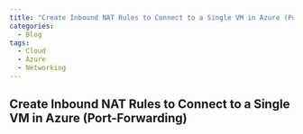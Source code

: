 ```yaml
---
title: "Create Inbound NAT Rules to Connect to a Single VM in Azure (Port-Forwarding)"
categories:
  - Blog
tags:
  - Cloud
  - Azure
  - Networking
---
```



## Create Inbound NAT Rules to Connect to a Single VM in Azure (Port-Forwarding)